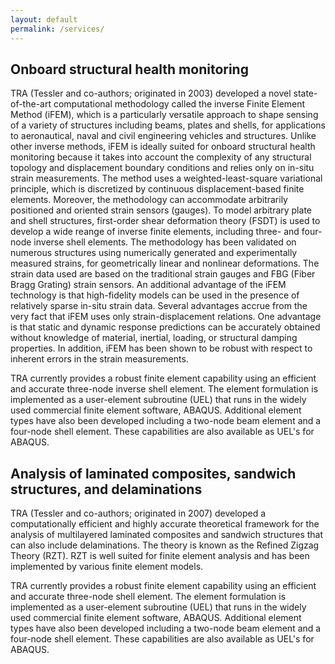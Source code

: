 ```yaml
---
layout: default
permalink: /services/
---
```


## Onboard structural health monitoring

TRA (Tessler and co-authors; originated in 2003) developed a novel state-of-the-art computational methodology called the inverse Finite Element Method (iFEM), which is a particularly versatile approach to shape sensing of a variety of structures including beams, plates and shells, for applications to aeronautical, naval and civil engineering vehicles and structures. Unlike other inverse methods, iFEM is ideally suited for onboard structural health monitoring because it takes into account the complexity of any structural topology and displacement boundary conditions and relies only on in-situ strain measurements. The method uses a weighted-least-square variational principle, which is discretized by continuous displacement-based finite elements. Moreover, the methodology can accommodate arbitrarily positioned and oriented strain sensors (gauges). To model arbitrary plate and shell structures,  first-order shear deformation theory (FSDT) is used to develop a wide reange of inverse finite elements, including three- and four-node inverse shell elements. The methodology has been validated on numerous structures using numerically generated and experimentally measured strains, for geometrically linear and nonlinear deformations. The strain data used are based on the traditional strain gauges and FBG (Fiber Bragg Grating) strain sensors. An additional advantage of the iFEM technology is that high-fidelity models can be used in the presence of relatively sparse in-situ strain data. Several advantages accrue from the very fact that iFEM uses only strain-displacement relations. One advantage is that static and dynamic response predictions can be accurately obtained without knowledge of material, inertial, loading, or structural damping properties. In addition, iFEM has been shown to be robust with respect to inherent errors in the strain measurements.

TRA currently provides a robust finite element capability using an efficient and accurate three-node inverse shell element. The element formulation is implemented as a user-element subroutine (UEL) that runs in the widely used commercial finite element software, ABAQUS. Additional element types have also been developed including a two-node beam element and a four-node shell element. These capabilities are also available as UEL's for ABAQUS.

## Analysis of laminated composites, sandwich structures, and delaminations

TRA (Tessler and co-authors; originated in 2007) developed a computationally efficient and highly accurate theoretical framework for the analysis of multilayered laminated composites and sandwich structures that can also include delaminations. The theory is known as the Refined Zigzag Theory (RZT). RZT is well suited for finite element analysis and has been implemented by various finite element models. 

TRA currently provides a robust finite element capability using an efficient and accurate three-node shell element. The element formulation is implemented as a user-element subroutine (UEL) that runs in the widely used commercial finite element software, ABAQUS. Additional element types have also been developed including a two-node beam element and a four-node shell element. These capabilities are also available as UEL's for ABAQUS.

